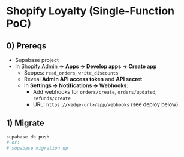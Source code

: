 # Shopify Loyalty (Single-Function PoC)

## 0) Prereqs
- Supabase project
- In Shopify Admin → **Apps → Develop apps → Create app**
  - Scopes: `read_orders`, `write_discounts`
  - Reveal **Admin API access token** and **API secret**
  - In **Settings → Notifications → Webhooks**:
    - Add webhooks for `orders/create`, `orders/updated`, `refunds/create`
    - URL: `https://<edge-url>/app/webhooks` (see deploy below)

## 1) Migrate
```bash
supabase db push
# or:
# supabase migration up
